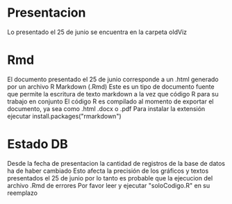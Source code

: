 # Presentacion
Lo presentado el 25 de junio se encuentra en la carpeta oldViz

# Rmd 
El documento presentado el 25 de junio corresponde a un .html generado por un archivo R Markdown (.Rmd)
Este es un tipo de documento fuente que permite la escritura de texto markdown a la vez que  código R para su trabajo en conjunto
El código R es compilado al momento de exportar el documento, ya sea como .html .docx o .pdf
Para instalar la extensión ejecutar
install.packages("rmarkdown")

# Estado DB
Desde la fecha de presentacion la cantidad de registros de la base de datos ha de haber cambiado
Esto afecta la precisión de los gráficos y textos presentados el 25 de junio por lo tanto es probable que la ejecucion del archivo .Rmd de errores
Por favor leer y ejecutar "soloCodigo.R" en su reemplazo

